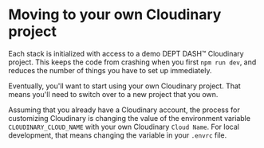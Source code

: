 # Moving to your own Cloudinary project

Each stack is initialized with access to a demo DEPT DASH™ Cloudinary project. This keeps the code from crashing when you first `npm run dev`, and reduces the number of things you have to set up immediately.

Eventually, you'll want to start using your own Cloudinary project. That means you'll need to switch over to a new project that you own.

Assuming that you already have a Cloudinary account, the process for customizing Cloudinary is changing the value of the environment variable `CLOUDINARY_CLOUD_NAME` with your own Cloudinary `Cloud Name`.
For local development, that means changing the variable in your `.envrc` file.